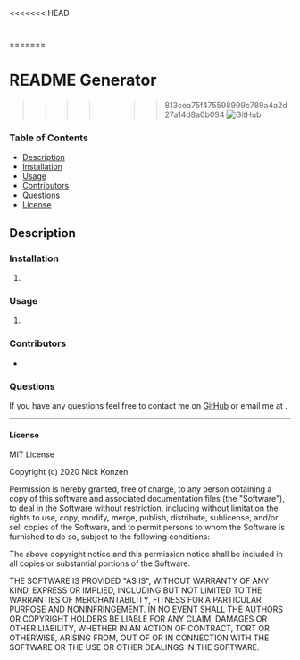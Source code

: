 <<<<<<< HEAD
# 
=======
# README Generator
>>>>>>> 813cea75f475598999c789a4a2d27a14d8a0b094
![GitHub](https://img.shields.io/github/license/NTKonzen/README-Generator)

### Table of Contents
* [Description](#description)
* [Installation](#installation)
* [Usage](#usage)
* [Contributors](#contributors) 
* [Questions](#questions)
* [License](#license)

## Description ##

   

### Installation ###

1.  

### Usage

1. 


### Contributors

* [](https://github.com/undefined)

### Questions
If you have any questions feel free to contact me on [GitHub](https://github.com/) or email me at .

---
#### License

MIT License

Copyright (c) 2020 Nick Konzen

Permission is hereby granted, free of charge, to any person obtaining a copy
of this software and associated documentation files (the "Software"), to deal
in the Software without restriction, including without limitation the rights
to use, copy, modify, merge, publish, distribute, sublicense, and/or sell
copies of the Software, and to permit persons to whom the Software is
furnished to do so, subject to the following conditions:

The above copyright notice and this permission notice shall be included in all
copies or substantial portions of the Software.

THE SOFTWARE IS PROVIDED "AS IS", WITHOUT WARRANTY OF ANY KIND, EXPRESS OR
IMPLIED, INCLUDING BUT NOT LIMITED TO THE WARRANTIES OF MERCHANTABILITY,
FITNESS FOR A PARTICULAR PURPOSE AND NONINFRINGEMENT. IN NO EVENT SHALL THE
AUTHORS OR COPYRIGHT HOLDERS BE LIABLE FOR ANY CLAIM, DAMAGES OR OTHER
LIABILITY, WHETHER IN AN ACTION OF CONTRACT, TORT OR OTHERWISE, ARISING FROM,
OUT OF OR IN CONNECTION WITH THE SOFTWARE OR THE USE OR OTHER DEALINGS IN THE
SOFTWARE.
